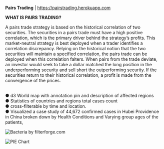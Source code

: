 
<b>Pairs Trading</b> | https://pairstrading.herokuapp.com 
<br>

<b>WHAT IS PAIRS TRADING?</b>

A pairs trade strategy is based on the historical correlation of two securities. The securities in a pairs trade must have a high positive correlation, which is the primary driver behind the strategy’s profits. This market-neutral strategy is best deployed when a trader identifies a correlation discrepancy. Relying on the historical notion that the two securities will maintain a specified correlation, the pairs trade can be deployed when this correlation falters. When pairs from the trade deviate, an investor would seek to take a dollar matched the long position in the underperforming security and sell short the outperforming security. If the securities return to their historical correlation, a profit is made from the convergence of the prices.

<br>
●	d3 World map with annotation pin and description of affected regions
<br>
●	Statistics of countries and regions total cases count
<br>
●	cross-filterable by time and location.
<br>
●	Visualized a case study of 44,672 confirmed cases in Hubei Providence in China broken down by Health Conditions and Varying group ages of the patients,


  ![Bacteria by filterforge.com](https://i.ibb.co/thBjq8M/trading2.jpg)

  ![PIE Chart](https://i.ibb.co/BN7V3q0/trading1.jpg)



